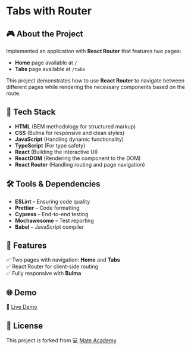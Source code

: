 # Tabs with Router

## 🎮 About the Project
Implemented an application with **React Router** that features two pages:
- **Home** page available at `/`
- **Tabs** page available at `/tabs`

This project demonstrates how to use **React Router** to navigate between different pages while rendering the necessary components based on the route.

## 🚀 Tech Stack
- **HTML** (BEM methodology for structured markup)  
- **CSS** (Bulma for responsive and clean styles)  
- **JavaScript** (Handling dynamic functionality)  
- **TypeScript** (For type safety)  
- **React** (Building the interactive UI)  
- **ReactDOM** (Rendering the component to the DOM)  
- **React Router** (Handling routing and page navigation)

## 🛠️ Tools & Dependencies
- **ESLint** – Ensuring code quality  
- **Prettier** – Code formatting  
- **Cypress** – End-to-end testing  
- **Mochawesome** – Test reporting  
- **Babel** – JavaScript compiler  

## 📌 Features
✅ Two pages with navigation: **Home** and **Tabs**  
✅ React Router for client-side routing  
✅ Fully responsive with **Bulma**

## 🌐 Demo
🔗 [Live Demo](https://AndriiZakharenko.github.io/tabs-with-router/)

## 📜 License
This project is forked from 💻 [Mate Academy](https://github.com/mate-academy/react_tabs-with-router)

